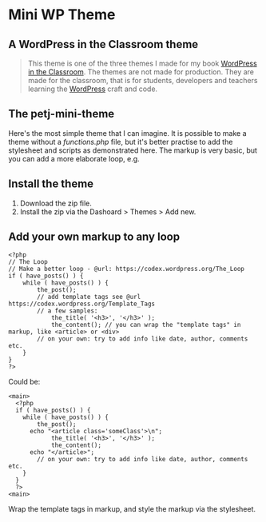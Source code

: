 Mini WP Theme
=============

## A **WordPress in the Classroom** theme

>This theme is one of the three themes I made for my book [WordPress in the Classroom](http://ipaper.ipapercms.dk/ErhvervsakademiAarhus/Forskningsrapportguides/wordpress-in-the-classroom/). The themes are not made for production. They are made for the classroom, that is for students, developers and teachers learning the [WordPress](http://www.wordpress.org) craft and code. 

## The petj-mini-theme

Here's the most simple theme that I can imagine. It is possible to make a theme without a *functions.php* file, but it's better practise to add the stylesheet and scripts as demonstrated here. The markup is very basic, but you can add a more elaborate loop, e.g.

## Install the theme

1. Download the zip file.
2. Install the zip via the Dashoard > Themes > Add new.

## Add your own markup to any loop


```
<?php
// The Loop
// Make a better loop - @url: https://codex.wordpress.org/The_Loop
if ( have_posts() ) {
    while ( have_posts() ) {
        the_post();
	    // add template tags see @url https://codex.wordpress.org/Template_Tags
	    // a few samples:
            the_title( '<h3>', '</h3>' );
            the_content(); // you can wrap the "template tags" in markup, like <article> or <div>
	    // on your own: try to add info like date, author, comments etc.
    }
}
?>
```

Could be:

```
<main>
  <?php
  if ( have_posts() ) {
    while ( have_posts() ) {
        the_post();
      echo "<article class='someClass'>\n";
            the_title( '<h3>', '</h3>' );
            the_content(); 
      echo "</article>";
	    // on your own: try to add info like date, author, comments etc.
    }
  }
  ?>
<main>
```

Wrap the template tags in markup, and style the markup via the stylesheet.
